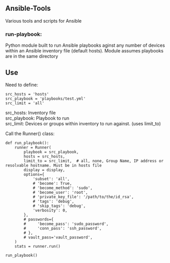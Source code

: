 ## Ansible-Tools
Various tools and scripts for Ansible

### run-playbook:
Python module built to run Ansible playbooks aginst any number of devices within an Ansible inventory file (default hosts). Module assumes playbooks are in the same directory

## Use

Need to define: 

    src_hosts = 'hosts'  
    src_playbook = 'playbooks/test.yml'  
    src_limit = 'all'  
    
src_hosts: Inventory file  
src_playbook: Playbook to run  
src_limit: Devices or groups within inventory to run against. (uses limit_to)  
    
Call the Runner() class:  

    def run_playbook():
        runner = Runner(
            playbook = src_playbook,
            hosts = src_hosts,
            limit_to = src_limit,  # all, none, Group Name, IP address or resolvable hostname. Must be in hosts file
            display = display,
            options={
                'subset': 'all',
                # 'become': True,
                # 'become_method': 'sudo',
                # 'become_user': 'root',
                # 'private_key_file': '/path/to/the/id_rsa',
                # 'tags': 'debug',
                # 'skip_tags': 'debug',
                'verbosity': 0,
            },
            # passwords={
            #     'become_pass': 'sudo_password',
            #     'conn_pass': 'ssh_password',
            # },
            # vault_pass='vault_password',
        )
        stats = runner.run()

    run_playbook()

